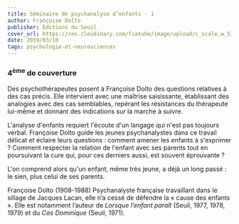 ```yaml
---
title: Séminaire de psychanalyse d’enfants · 1
author: Françoise Dolto
publisher: Editions du Seuil
cover_url: https://res.cloudinary.com/fcatuhe/image/upload/c_scale,w_512/v1711899163/raphaele-rodellar.fr/bibliotheque/9782757868379.jpg
date: 2019/03/10
tags: psychologie-et-neurosciences
---
```


### 4<sup>ème</sup> de couverture

Des psychothérapeutes posent à Françoise Dolto des questions relatives à des cas précis. Elle intervient avec une maîtrise saisissante, établissant des analogies avec des cas semblables, repérant les résistances du thérapeute lui-même et donnant des indications sur la marche à suivre.

L'analyse d'enfants requiert l'écoute d'un langage qui n'est pas toujours verbal. Françoise Dolto guide les jeunes psychanalystes dans ce travail délicat et éclaire leurs questions : comment amener les enfants à s'exprimer ? Comment respecter la relation de l'enfant avec ses parents tout en poursuivant la cure qui, pour ces derniers aussi, est souvent éprouvante ?

L'on comprend alors qu'un enfant, même très jeune, a déjà un long passé : le sien, plus celui de ses parents.

Françoise Dolto (1908-1988)
Psychanalyste française travaillant dans le sillage de Jacques Lacan, elle n’a cessé de défendre la « cause des enfants ». Elle est notamment l’auteur de _Lorsque l’enfant paraît_ (Seuil, 1977, 1978, 1979) et du _Cas Dominique_ (Seuil, 1971).
